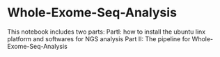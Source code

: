 # Whole-Exome-Seq-Analysis
This notebook includes two parts:
PartI: how to install the ubuntu linx platform and softwares for NGS analysis
Part II: The pipeline for Whole-Exome-Seq-Analysis
